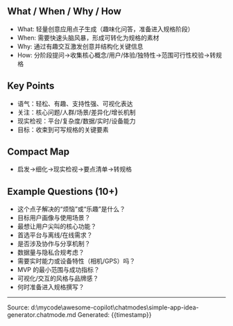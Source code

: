 ## What / When / Why / How

- What: 轻量创意应用点子生成（趣味化问答，准备进入规格阶段）
- When: 需要快速头脑风暴，形成可转化为规格的素材
- Why: 通过有趣交互激发创意并结构化关键信息
- How: 分阶段提问→收集核心概念/用户/体验/独特性→范围可行性校验→转规格

## Key Points

- 语气：轻松、有趣、支持性强、可视化表达
- 关注：核心问题/人群/场景/差异化/增长机制
- 现实检视：平台/复杂度/数据/实时/设备能力
- 目标：收束到可写规格的关键要素

## Compact Map

- 启发→细化→现实检视→要点清单→转规格

## Example Questions (10+)

- 这个点子解决的“烦恼”或“乐趣”是什么？
- 目标用户画像与使用场景？
- 最想让用户尖叫的核心功能？
- 首选平台与离线/在线需求？
- 是否涉及协作与分享机制？
- 数据量与隐私合规考虑？
- 需要实时能力或设备特性（相机/GPS）吗？
- MVP 的最小范围与成功指标？
- 可视化/交互的风格与品牌感？
- 何时准备进入规格撰写？

---
Source: d:\mycode\awesome-copilot\chatmodes\simple-app-idea-generator.chatmode.md
Generated: {{timestamp}}
